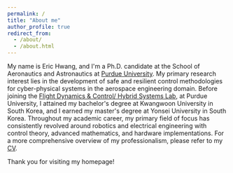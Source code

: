 ```yaml
---
permalink: /
title: "About me"
author_profile: true
redirect_from: 
  - /about/
  - /about.html
---
```


My name is Eric Hwang, and I'm a Ph.D. candidate at the School of Aeronautics and Astronautics at [Purdue University](https://engineering.purdue.edu/AAE). My primary research interest lies in the development of safe and resilient control methodologies for cyber-physical systems in the aerospace engineering domain. Before joining the [Flight Dynamics & Control/ Hybrid Systems Lab](https://sites.google.com/view/fdchsl/home), at Purdue University, I attained my bachelor's degree at Kwangwoon University in South Korea, and I earned my master's degree at Yonsei University in South Korea. Throughout my academic career, my primary field of focus has consistently revolved around robotics and electrical engineering with control theory, advanced mathematics, and hardware implementations. For a more comprehensive overview of my professionalism, please refer to my [CV](https://drive.google.com/file/d/1KfoiL3WSCRDaNayPMSjwQfOM4LnIjxmh/view?usp=drive_link).

Thank you for visiting my homepage!
